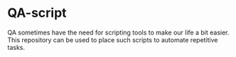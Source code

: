 # QA-script
QA sometimes have the need for scripting tools to make our life a bit easier. This repository can be used to place such scripts to automate repetitive tasks.
